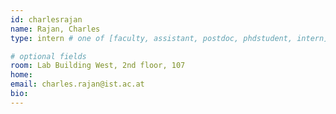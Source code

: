```yaml
---
id: charlesrajan
name: Rajan, Charles
type: intern # one of [faculty, assistant, postdoc, phdstudent, intern]

# optional fields
room: Lab Building West, 2nd floor, 107
home: 
email: charles.rajan@ist.ac.at
bio:
---
```

